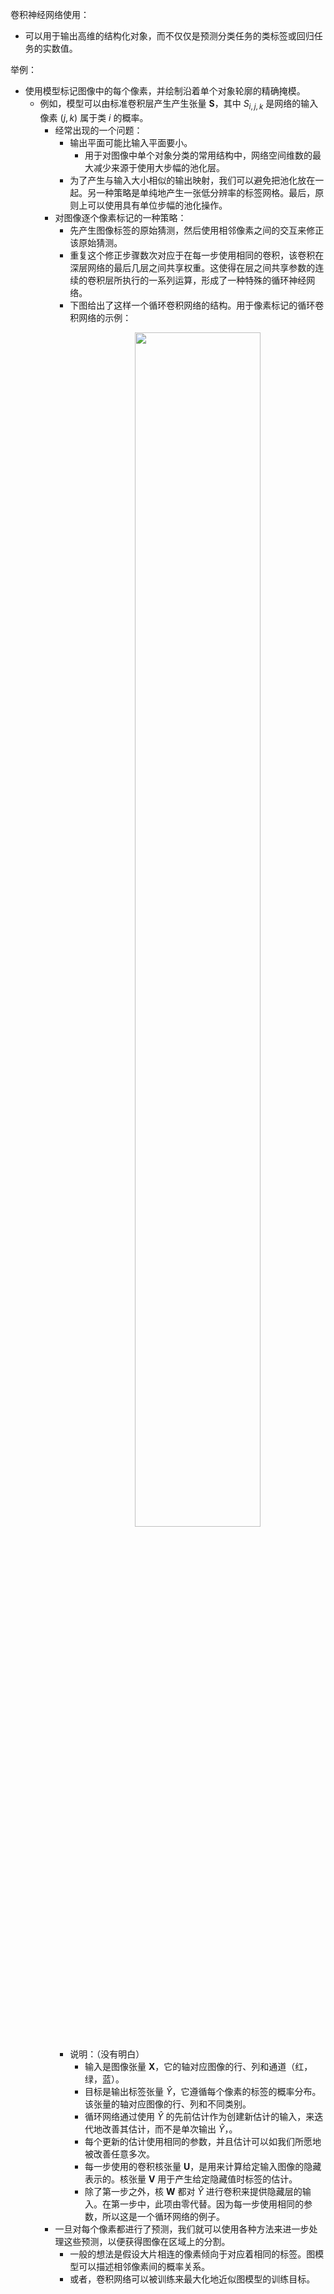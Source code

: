 
卷积神经网络使用：

- 可以用于输出高维的结构化对象，而不仅仅是预测分类任务的类标签或回归任务的实数值。

举例：

- 使用模型标记图像中的每个像素，并绘制沿着单个对象轮廓的精确掩模。
  - 例如，模型可以由标准卷积层产生产生张量 $\boldsymbol S$，其中 $S_{i,j,k}$ 是网络的输入像素 $(j, k)$ 属于类 $i$ 的概率。
    - 经常出现的一个问题：
      - 输出平面可能比输入平面要小。
        - 用于对图像中单个对象分类的常用结构中，网络空间维数的最大减少来源于使用大步幅的池化层。
      - 为了产生与输入大小相似的输出映射，我们可以避免把池化放在一起。另一种策略是单纯地产生一张低分辨率的标签网格。最后，原则上可以使用具有单位步幅的池化操作。
    - 对图像逐个像素标记的一种策略：
      - 先产生图像标签的原始猜测，然后使用相邻像素之间的交互来修正该原始猜测。
      - 重复这个修正步骤数次对应于在每一步使用相同的卷积，该卷积在深层网络的最后几层之间共享权重。这使得在层之间共享参数的连续的卷积层所执行的一系列运算，形成了一种特殊的循环神经网络。
      - 下图给出了这样一个循环卷积网络的结构。用于像素标记的循环卷积网络的示例：
        <p align="center">
            <img width="70%" height="70%" src="http://images.iterate.site/blog/image/20190718/XdutTSvMnhdq.png?imageslim">
        </p>
      - 说明：（没有明白）
        - 输入是图像张量 $\boldsymbol X$，它的轴对应图像的行、列和通道（红，绿，蓝）。
        - 目标是输出标签张量 $\hat{Y}$，它遵循每个像素的标签的概率分布。该张量的轴对应图像的行、列和不同类别。
        - 循环网络通过使用 $\hat{Y}$ 的先前估计作为创建新估计的输入，来迭代地改善其估计，而不是单次输出 $\hat{Y}$，。
        - 每个更新的估计使用相同的参数，并且估计可以如我们所愿地被改善任意多次。
        - 每一步使用的卷积核张量 $\boldsymbol U$，是用来计算给定输入图像的隐藏表示的。核张量 $\boldsymbol V$ 用于产生给定隐藏值时标签的估计。
        - 除了第一步之外，核 $\boldsymbol W$ 都对 $\hat{Y}$ 进行卷积来提供隐藏层的输入。在第一步中，此项由零代替。因为每一步使用相同的参数，所以这是一个循环网络的例子。
    - 一旦对每个像素都进行了预测，我们就可以使用各种方法来进一步处理这些预测，以便获得图像在区域上的分割。
      - 一般的想法是假设大片相连的像素倾向于对应着相同的标签。图模型可以描述相邻像素间的概率关系。
      - 或者，卷积网络可以被训练来最大化地近似图模型的训练目标。
